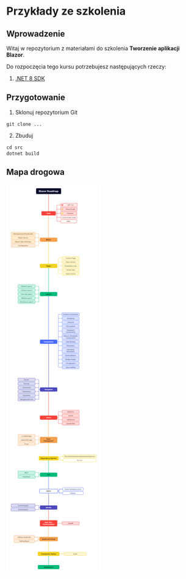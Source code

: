 
# Przykłady ze szkolenia

## Wprowadzenie

Witaj w repozytorium z materiałami do szkolenia **Tworzenie aplikacji Blazor**.

Do rozpoczęcia tego kursu potrzebujesz następujących rzeczy:

1. [.NET 8 SDK](https://dotnet.microsoft.com/en-us/download/dotnet/8.0)

## Przygotowanie
1. Sklonuj repozytorium Git
```
git clone ...
```
2. Zbuduj
```
cd src
dotnet build
```

## Mapa drogowa
![Roadmap](docs/roadmap.png)